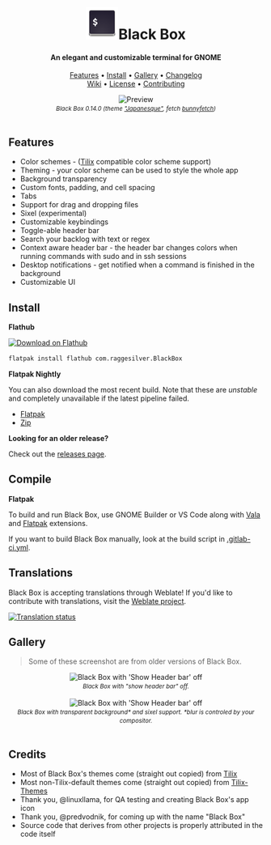 <div align="center">
  <h1><img src="./data/icons/hicolor/scalable/apps/com.raggesilver.BlackBox.svg" height="64"/>Black Box</h1>
  <h4>An elegant and customizable terminal for GNOME</h4>
  <p>
    <a href="#features">Features</a> •
    <a href="#install">Install</a> •
    <a href="#gallery">Gallery</a> •
    <a href="./CHANGELOG.md">Changelog</a>
    <br/>
    <a href="https://gitlab.gnome.org/raggesilver/blackbox/-/wikis/home">Wiki</a> •
    <a href="./COPYING">License</a> •
    <a href="./CONTRIBUTING.md">Contributing</a>
  </p>
  <p>
  </p>
</div>

<div align="center">
  <img src="https://i.imgur.com/38c2eX4.png" alt="Preview"/><br/>
  <small><i>
    Black Box 0.14.0 (theme <a href="https://github.com/storm119/Tilix-Themes/blob/master/Themes/japanesque.json" target="_blank">"Japanesque"</a>, fetch <a href="https://github.com/Rosettea/bunnyfetch">bunnyfetch</a>)
  </i></small>
  <br/><br/>
</div>

## Features

- Color schemes - ([Tilix](https://github.com/gnunn1/tilix) compatible color scheme support)
- Theming - your color scheme can be used to style the whole app
- Background transparency
- Custom fonts, padding, and cell spacing
- Tabs
- Support for drag and dropping files
- Sixel (experimental)
- Customizable keybindings
- Toggle-able header bar
- Search your backlog with text or regex
- Context aware header bar - the header bar changes colors when running commands with sudo and in ssh sessions
- Desktop notifications - get notified when a command is finished in the background
- Customizable UI

## Install

**Flathub**

<a href='https://flathub.org/apps/details/com.raggesilver.BlackBox'><img width='240' alt='Download on Flathub' src='https://flathub.org/assets/badges/flathub-badge-en.svg'/></a>

```bash
flatpak install flathub com.raggesilver.BlackBox
```

**Flatpak Nightly**

You can also download the most recent build. Note that these are _unstable_ and completely unavailable if the latest pipeline failed.

- [Flatpak](https://gitlab.gnome.org/raggesilver/blackbox/-/jobs/artifacts/main/raw/blackbox.flatpak?job=flatpak)
- [Zip](https://gitlab.gnome.org/raggesilver/blackbox/-/jobs/artifacts/main/download?job=flatpak)

**Looking for an older release?**

Check out the [releases page](https://gitlab.gnome.org/raggesilver/blackbox/-/releases).

## Compile

**Flatpak**

To build and run Black Box, use GNOME Builder or VS Code along with [Vala](https://marketplace.visualstudio.com/items?itemName=prince781.vala) and [Flatpak](https://marketplace.visualstudio.com/items?itemName=bilelmoussaoui.flatpak-vscode) extensions.

If you want to build Black Box manually, look at the build script in [.gitlab-ci.yml](./.gitlab-ci.yml).

## Translations

Black Box is accepting translations through Weblate! If you'd like to
contribute with translations, visit the
[Weblate project](https://hosted.weblate.org/projects/blackbox/).

<a href="https://hosted.weblate.org/projects/blackbox/blackbox/">
  <img src="https://hosted.weblate.org/widgets/blackbox/-/blackbox/multi-auto.svg" alt="Translation status" />
</a>

## Gallery

> Some of these screenshot are from older versions of Black Box.

<div align="center">
  <img src="https://i.imgur.com/O7Nblz8.png" alt="Black Box with 'Show Header bar' off"/><br/>
  <small><i>
    Black Box with "show header bar" off.
  </i></small>
  <br/><br/>
  <img src="https://i.imgur.com/CNwZhpJ.png" alt="Black Box with 'Show Header bar' off"/><br/>
  <small><i>
    Black Box with transparent background* and sixel support. *blur is controled
    by your compositor.
  </i></small>
  <br/><br/>
</div>

## Credits

- Most of Black Box's themes come (straight out copied) from [Tilix](https://github.com/gnunn1/tilix)
- Most non-Tilix-default themes come (straight out copied) from [Tilix-Themes](https://github.com/storm119/Tilix-Themes)
- Thank you, @linuxllama, for QA testing and creating Black Box's app icon
- Thank you, @predvodnik, for coming up with the name "Black Box"
- Source code that derives from other projects is properly attributed in the code itself
